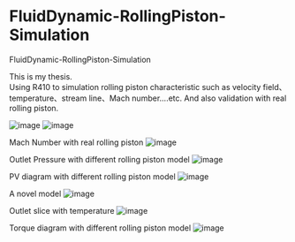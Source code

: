 # FluidDynamic-RollingPiston-Simulation
FluidDynamic-RollingPiston-Simulation

This is my thesis.                                                                             
Using R410 to simulation rolling piston characteristic such as velocity field、temperature、stream line、Mach number....etc.
And also validation with real rolling piston.

![image](https://github.com/weisting-sinica/FluidDynamic-RollingPiston-Simulation/blob/master/1.gif)
![image](https://github.com/weisting-sinica/FluidDynamic-RollingPiston-Simulation/blob/master/2.gif)


Mach Number with real rolling piston
![image](https://github.com/weisting-kw/FluidDynamic-RollingPiston-Simulation/blob/master/mach.png)

Outlet Pressure with different rolling piston model
![image](https://github.com/weisting-kw/FluidDynamic-RollingPiston-Simulation/blob/master/pressure.png)

PV diagram with different rolling piston model
![image](https://github.com/weisting-kw/FluidDynamic-RollingPiston-Simulation/blob/master/pv.png)

A novel model
![image](https://github.com/weisting-kw/FluidDynamic-RollingPiston-Simulation/blob/master/pv.png)

Outlet slice with temperature 
![image](https://github.com/weisting-kw/FluidDynamic-RollingPiston-Simulation/blob/master/temp.png)

Torque diagram with different rolling piston model
![image](https://github.com/weisting-kw/FluidDynamic-RollingPiston-Simulation/blob/master/torque.png)
